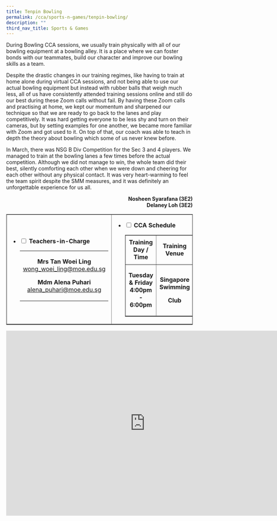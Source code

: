 ```yaml
---
title: Tenpin Bowling
permalink: /cca/sports-n-games/tenpin-bowling/
description: ""
third_nav_title: Sports & Games
---
```

<p>During Bowling CCA sessions, we usually train physically with all of our bowling equipment at a bowling alley. It is a place where we can foster bonds with our teammates, build our character and improve our bowling skills as a team.&nbsp;</p>
<p>Despite the drastic changes in our training regimes, like having to train at home alone during virtual CCA sessions, and not being able to use our actual bowling equipment but instead with rubber balls that weigh much less, all of us have consistently attended training sessions online and still do our best during these Zoom calls without fail. By having these Zoom calls and practising at home, we kept our momentum and sharpened our technique so that we are ready to go back to the lanes and play competitively. It was hard getting everyone to be less shy and turn on their cameras, but by setting examples for one another, we became more familiar with Zoom and got used to it. On top of that, our coach was able to teach in depth the theory about bowling which some of us never knew before.&nbsp;</p>
<p>In March, there was NSG B Div Competition for the Sec 3 and 4 players. We managed to train at the bowling lanes a few times before the actual competition. Although we did not manage to win, the whole team did their best, silently comforting each other when we were down and cheering for each other without any physical contact. It was very heart-warming to feel the team spirit despite the SMM measures, and it was definitely an unforgettable experience for us all.&nbsp;</p>
<p style="text-align: right;"><strong>Nosheen Syarafana (3E2)</strong><br /><strong>Delaney Loh (3E2)</strong></p>
<table style="border-collapse: collapse; width: 100%;" border="1">
<tbody>
<tr>
<td style="width: 50%;">
<ul class="jekyllcodex_accordion">
<li><strong><input id="accordion1" type="checkbox" /> <label for="accordion1">Teachers-in-Charge</label></strong>
<div>
<table class="iveo_table ives_tab_green ive_eobj_left">
<tbody>
<tr>
<td>
<p style="text-align: center;"><strong>Mrs Tan Woei Ling</strong><br /><a href="mailto:wong_woei_ling@moe.edu.sg" target="">wong_woei_ling@moe.edu.sg</a></p>
<p style="text-align: center;"><strong>Mdm Alena Puhari</strong><br /><a href="mailto:alena_puhari@moe.edu.sg" target="">alena_puhari@moe.edu.sg</a></p>
</td>
</tr>
</tbody>
</table>
</div>
</li>
</ul>
</td>
<td style="width: 50%;">
<ul class="jekyllcodex_accordion">
<li><strong><input id="accordion2" type="checkbox" /> <label for="accordion2">CCA Schedule</label></strong>
<div>
<table style="border-collapse: collapse; width: 100%;" border="1">
<tbody>
<tr>
<td style="width: 50%; text-align: center;"><strong>Training Day / Time<br /></strong></td>
<td style="width: 50%; text-align: center;">
<p style="text-align: center;"><strong>Training Venue</strong></p>
</td>
</tr>
<tr>
<td style="width: 50%; text-align: center;">
<p><strong>Tuesday &amp; Friday<br /></strong><strong>4:00pm - 6:00pm</strong></p>
</td>
<td style="width: 50%; text-align: center;">
<p><strong>Singapore Swimming</strong></p>
<p><strong>Club</strong></p>
</td>
</tr>
</tbody>
</table>
</div>
</li>
</ul>
</td>
</tr>
</tbody>
</table>
<iframe src="https://docs.google.com/presentation/d/e/2PACX-1vT0wr86qlwDgZqBlJqK972LhYZ8ayGcMixfpRntG3d6RhXoNElk8edBXvvZ7X0b1ci-GdJLEl8Rsid1/embed?start=false&loop=false&delayms=10000" frameborder="0" width="750" height="500" allowfullscreen="true" ></iframe>